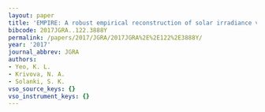 ```yaml
---
layout: paper
title: 'EMPIRE: A robust empirical reconstruction of solar irradiance variability'
bibcode: 2017JGRA..122.3888Y
permalink: /papers/2017/JGRA/2017JGRA%2E%2E122%2E3888Y/
year: '2017'
journal_abbrev: JGRA
authors:
- Yeo, K. L.
- Krivova, N. A.
- Solanki, S. K.
vso_source_keys: {}
vso_instrument_keys: {}
---
```

